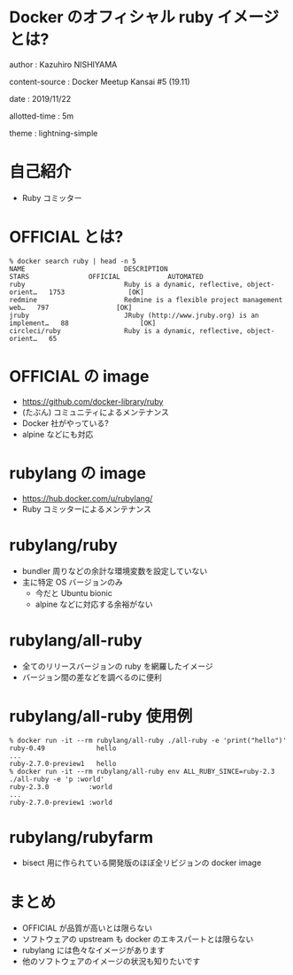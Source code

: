 # Docker のオフィシャル ruby イメージとは?

author
:   Kazuhiro NISHIYAMA

content-source
:   Docker Meetup Kansai #5 (19.11)

date
:   2019/11/22

allotted-time
:   5m

theme
:   lightning-simple

# 自己紹介

- Ruby コミッター

# OFFICIAL とは?

```
% docker search ruby | head -n 5
NAME                         DESCRIPTION                                     STARS               OFFICIAL            AUTOMATED
ruby                         Ruby is a dynamic, reflective, object-orient…   1753                [OK]
redmine                      Redmine is a flexible project management web…   797                 [OK]
jruby                        JRuby (http://www.jruby.org) is an implement…   88                  [OK]
circleci/ruby                Ruby is a dynamic, reflective, object-orient…   65
```

# OFFICIAL の image

- <https://github.com/docker-library/ruby>
- (たぶん) コミュニティによるメンテナンス
- Docker 社がやっている?
- alpine などにも対応

# rubylang の image

- <https://hub.docker.com/u/rubylang/>
- Ruby コミッターによるメンテナンス

# rubylang/ruby

- bundler 周りなどの余計な環境変数を設定していない
- 主に特定 OS バージョンのみ
  - 今だと Ubuntu bionic
  - alpine などに対応する余裕がない

# rubylang/all-ruby

- 全てのリリースバージョンの ruby を網羅したイメージ
- バージョン間の差などを調べるのに便利

# rubylang/all-ruby 使用例

```
% docker run -it --rm rubylang/all-ruby ./all-ruby -e 'print("hello")'
ruby-0.49             hello
...
ruby-2.7.0-preview1   hello
% docker run -it --rm rubylang/all-ruby env ALL_RUBY_SINCE=ruby-2.3 ./all-ruby -e 'p :world'
ruby-2.3.0          :world
...
ruby-2.7.0-preview1 :world
```

# rubylang/rubyfarm

- bisect 用に作られている開発版のほぼ全リビジョンの docker image

# まとめ

- OFFICIAL が品質が高いとは限らない
- ソフトウェアの upstream も docker のエキスパートとは限らない
- rubylang には色々なイメージがあります
- 他のソフトウェアのイメージの状況も知りたいです
